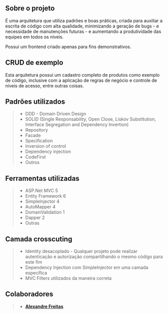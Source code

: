 ## Sobre o projeto
É uma arquitetura que utiliza padrões e boas práticas, criada para auxiliar a escrita de código com alta qualidade, minimizando a geração de bugs - e necessidade de manutenções futuras - e aumentando a produtividade das equipes em todos os níveis.

Possui um frontend criado apenas para fins demonstrativos.

## CRUD de exemplo
Esta arquitetura possui um cadastro completo de produtos como exemplo de código, inclusive com a aplicação de regras de negócio e controle de níveis de acesso, entre outras coisas.

## Padrões utilizados
> - DDD - Domain Driven Design
> - SOLID (Single Responsability, Open Close, Liskov Substitution, Interface Segregation and Dependency Invertion)
> - Repository
> - Facade
> - Specification
> - Inversion of control
> - Dependency injection
> - CodeFirst
> - Outros

## Ferramentas utilizadas
> - ASP.Net MVC 5
> - Entity Framework 6
> - SimpleInjector 4
> - AutoMapper 4
> - DomainValidation 1
> - Dapper 2
> - Outras

## Camada crosscuting
> - Identity desacoplado - Qualquer projeto pode realizar autenticação e autorização compartilhando o mesmo código para este fim
> - Dependency Injection com SimpleInjector em uma camada específica
> - MVC Filters utilizados da maneira correta

## Colaboradores
> - [**Alexandre Freitas**](https://www.linkedin.com/in/alexandredsfreitas)
